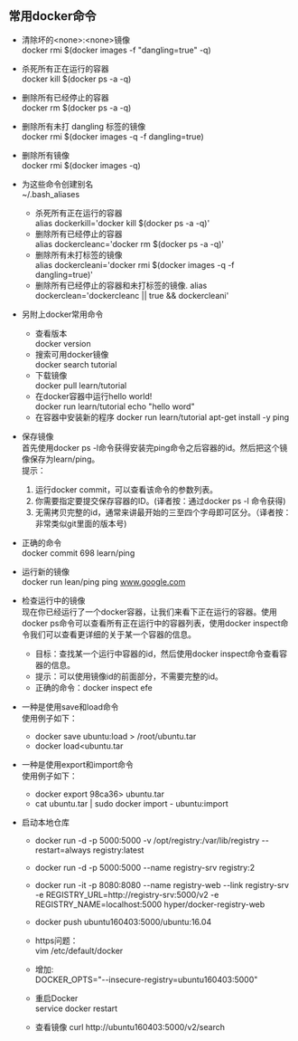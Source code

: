 ## 常用docker命令
- 清除坏的\<none>:\<none>镜像</br>
  docker rmi $(docker images -f "dangling=true" -q)

- 杀死所有正在运行的容器</br>
docker kill $(docker ps -a -q)

- 删除所有已经停止的容器</br>
docker rm $(docker ps -a -q)

- 删除所有未打 dangling 标签的镜像</br>
docker rmi $(docker images -q -f dangling=true)

- 删除所有镜像</br>
docker rmi $(docker images -q)

- 为这些命令创建别名</br>
 ~/.bash_aliases
    - 杀死所有正在运行的容器</br>
    alias dockerkill='docker kill $(docker ps -a -q)'
    - 删除所有已经停止的容器</br>
    alias dockercleanc='docker rm $(docker ps -a -q)'
    - 删除所有未打标签的镜像</br>
    alias dockercleani='docker rmi $(docker images -q -f dangling=true)'
    - 删除所有已经停止的容器和未打标签的镜像.
    alias dockerclean='dockercleanc || true && dockercleani'

- 另附上docker常用命令
    - 查看版本</br>
      docker version 
    - 搜索可用docker镜像</br>
      docker search tutorial
    - 下载镜像</br>
      docker pull learn/tutorial
    - 在docker容器中运行hello world!</br>
      docker run learn/tutorial echo "hello word"
    - 在容器中安装新的程序
      docker run learn/tutorial apt-get install -y ping
 
- 保存镜像</br>
首先使用docker ps -l命令获得安装完ping命令之后容器的id。然后把这个镜像保存为learn/ping。</br>
 提示：</br>
    1. 运行docker commit，可以查看该命令的参数列表。</br>
    2. 你需要指定要提交保存容器的ID。(译者按：通过docker ps -l 命令获得)</br>
    3. 无需拷贝完整的id，通常来讲最开始的三至四个字母即可区分。（译者按：非常类似git里面的版本号)</br>
 
- 正确的命令</br>
docker commit 698 learn/ping

- 运行新的镜像</br>
docker run lean/ping ping www.google.com

- 检查运行中的镜像</br>
 现在你已经运行了一个docker容器，让我们来看下正在运行的容器。使用docker ps命令可以查看所有正在运行中的容器列表，使用docker inspect命令我们可以查看更详细的关于某一个容器的信息。</br>
    - 目标：查找某一个运行中容器的id，然后使用docker inspect命令查看容器的信息。</br>
    - 提示：可以使用镜像id的前面部分，不需要完整的id。</br>
    - 正确的命令：docker inspect efe </br>

- 一种是使用save和load命令</br>
使用例子如下：</br>
    - docker save ubuntu:load > /root/ubuntu.tar
    - docker load<ubuntu.tar


- 一种是使用export和import命令</br>
使用例子如下：</br>
    - docker export 98ca36> ubuntu.tar</br>
    - cat ubuntu.tar | sudo docker import - ubuntu:import</br>


- 启动本地仓库</br>
    - docker run -d -p 5000:5000 -v /opt/registry:/var/lib/registry --restart=always registry:latest</br>

    - docker run -d -p 5000:5000 --name registry-srv registry:2
    
    - docker run -it -p 8080:8080 --name registry-web --link registry-srv -e REGISTRY_URL=http://registry-srv:5000/v2 -e REGISTRY_NAME=localhost:5000 hyper/docker-registry-web
    
    - docker push ubuntu160403:5000/ubuntu:16.04</br>

    - https问题：</br>
      vim /etc/default/docker</br>

    - 增加: </br>
      DOCKER_OPTS="--insecure-registry=ubuntu160403:5000"</br>

    - 重启Docker</br>
      service docker restart</br>

    - 查看镜像
      curl http://ubuntu160403:5000/v2/search

